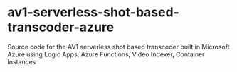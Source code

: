 # av1-serverless-shot-based-transcoder-azure
Source code for the AV1 serverless shot based transcoder built in Microsoft Azure using Logic Apps, Azure Functions, Video Indexer, Container Instances
